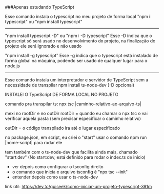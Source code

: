 ###Apenas estudando TypeScript

Esse comando instala o typescript no meu projeto de forma local
"npm i typescript" ou "npm install typescript"

---

"npm install typescript -D" ou "npm i -D typescript"
Esse -D indica que o typescript só será usado no desenvolvimento do projeto,
na finalização do projeto ele será ignorado e não usado

"npm install -g typescript"
Esse -g indica que o typescript está instalado de forma global na máquina, podendo ser usado
de qualquer lugar para o node.js

---

Esse comando instala um interpretador e servidor de TypeScript sem a necessidade de transpilar
npm install ts-node-dev (-D opcional)


INSTALEI O TypeScript DE FORMA LOCAL NO PROJETO

comando pra transpilar ts:
npx tsc |caminho-relativo-ao-arquivo-ts|

mexi no rootDir e no outDir
rootDir = quando eu chamar o npx tsc o vai verificar aquela pasta (sem precisar especificar o caminho relativo)

outDir = o código transpilado ira até o lugar especificado

no package.json, em script, eu criei o "start"
usar o comando npm run |nome-script| para rodar ele

tem também com o ts-node-dev que facilita ainda mais, chamado "start:dev"
(No start:dev, está definido para rodar o index.ts de início)

- ver depois como configurar o tsconfig direito
- o comando que inicia o arquivo tsconfig é "npx tsc --init"
- entender depois como usar o ts-node-dev

link útil: https://dev.to/guiseek/como-iniciar-um-projeto-typescript-381m